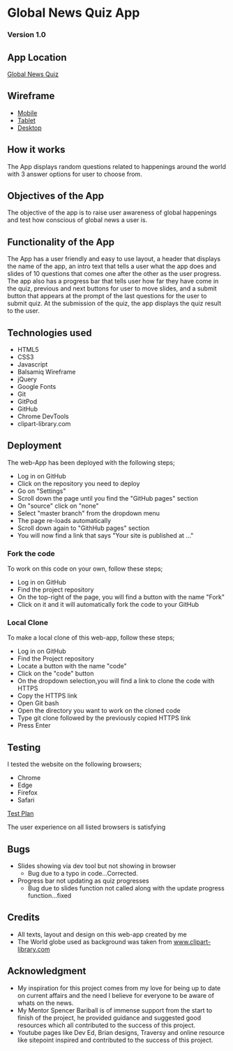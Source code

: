 # Global News Quiz App
### Version 1.0

## App Location
[Global News Quiz](https://feawos.github.io/MS2-News-Quiz/)

## Wireframe
* [Mobile](https://oluwafemiawosanya.github.io/MS2-News-Quiz/assets/wireframes/Mobile.pdf)
* [Tablet](https://oluwafemiawosanya.github.io/MS2-News-Quiz/assets/wireframes/Tablet.pdf)
* [Desktop](https://oluwafemiawosanya.github.io/MS2-News-Quiz/assets/wireframes/Desktop.pdf)

## How it works
The App displays random questions related to happenings around the world with 3 answer options for user to choose from.

## Objectives of the App
The objective of the app is to raise user awareness of global happenings and test how conscious of global news a  user is.

## Functionality of the App
The App has a user friendly and easy to use layout, a header that displays the name of the app, an intro text that tells a user what the app does
and slides of 10 questions that comes one after the other as the user progress.
The app also has a progress bar that tells user how far they have come in the quiz, previous and next buttons for user to move slides, and a submit button that appears at the prompt of the last questions
for the user to submit quiz.
At the submission of the quiz, the app displays the quiz result to the user.


## Technologies used
* HTML5
* CSS3
* Javascript
* Balsamiq Wireframe
* jQuery
* Google Fonts
* Git
* GitPod
* GitHub
* Chrome DevTools
* clipart-library.com


## Deployment
The web-App has been deployed with the following steps;

* Log in on GitHub
* Click on the repository you need to deploy
* Go on "Settings"
* Scroll down the page until you find the "GitHub pages" section
* On "source" click on "none"
* Select "master branch" from the dropdown menu
* The page re-loads automatically
* Scroll down again to "GithHub pages" section
* You will now find a link that says "Your site is published at ..."

### Fork the code 

To work on this code on your own, follow these steps;

* Log in on GitHub
* Find the project repository
* On the top-right of the page, you will find a button with the name "Fork"
* Click on it and it will automatically fork the code to your GitHub

### Local Clone

To make a local clone of this web-app, follow these steps;

* Log in on GitHub
* Find the Project repository
* Locate a button with the name "code"
* Click on the "code" button
* On the dropdown selection,you will find a link to clone the code with HTTPS
* Copy the HTTPS link
* Open Git bash
* Open the directory you want to work on the cloned code 
* Type git clone followed by the previously copied HTTPS link
* Press Enter


## Testing
I tested the website on the following browsers;
* Chrome
* Edge
* Firefox
* Safari

[Test Plan](https://oluwafemiawosanya.github.io/MS2-News-Quiz/assets/testdoc/MS2-TP.docx)

The user experience on all listed browsers is satisfying

## Bugs
* Slides showing via dev tool but not showing in browser
   * Bug due to a typo in code...Corrected.
* Progress bar not updating as quiz progresses
   * Bug due to slides function not called along with the update progress function...fixed    

## Credits
* All texts, layout and design on this web-app created by me
* The World globe used as background was taken from www.clipart-library.com

## Acknowledgment
* My inspiration for this project comes from my love for being up to date on current affairs and the need I believe for everyone to be aware
of whats on the news.
* My Mentor Spencer Bariball is of immense support from the start to finish of the project, he provided guidance and suggested good resources
which all contributed to the success of this project.
* Youtube pages like Dev Ed, Brian designs, Traversy and online resource like sitepoint inspired and contributed to the success of this project.








